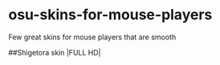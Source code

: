 # osu-skins-for-mouse-players
Few great skins for mouse players that are smooth

##Shigetora skin |FULL HD|


